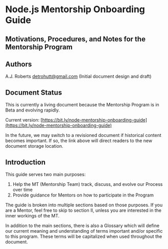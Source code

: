 # Node.js Mentorship Onboarding Guide
## Motivations, Procedures, and Notes for the Mentorship Program

## Authors

A.J. Roberts [detrohutt@gmail.com](mailto:detrohutt@gmail.com) (Initial document design and draft)

## Document Status

This is currently a living document because the Mentorship Program is in Beta and evolving rapidly.

Current version: [https://bit.ly/node-mentorship-onboarding-guide](https://bit.ly/node-mentorship-onboarding-guide)

In the future, we may switch to a revisioned document if historical content becomes important. If so, the link above will direct readers to the new document storage location.

## Introduction

This guide serves two main purposes:
1. Help the MT (Mentorship Team) track, discuss, and evolve our Process over time
2. Provide guidance for Mentors on how to participate in the Program

The guide is broken into multiple sections based on those purposes. If you are a Mentor, feel free to skip to section II, unless you are interested in the inner workings of the MT.

In addition to the main sections, there is also a Glossary which will define our current meaning and understanding of terms important and/or specific to this program. These terms will be capitalized when used throughout the document.
